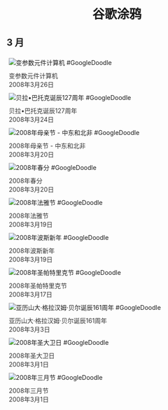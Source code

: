 
<h1 align="center"> 谷歌涂鸦 </h1>




## 3 月

<div class="image">


<img src="https:https://lh3.googleusercontent.com/nw9agfZWVTxIIglBpEvvoz1BTVBCl9O2jc9mHx4Kj1EpmStCGgTrzEY95OCK6MyYnmwHu3ZFdZBlWnWrhnHfRlr97HfZO0G-D6jxE3I=s660" alt="变参数元件计算机 #GoogleDoodle" style="margin: 5px"/>
<div class="info" style="font-size: 14px; color:#333333; margin:5px"><div class="title">变参数元件计算机</div><div class="date">2008年3月26日</div></div>

<img src="https:https://lh3.googleusercontent.com/AC8eoBAofPpVOeMxy0tHb11KOgLdZC68tJ4jOjyqJrvFI7HOuvsDYVoG6RxFSqfOYoFlpMaDwuJl3fMcPsM_DKvjMh4PmsN3j0GmAZzRzQ=s660" alt="贝拉•巴托克诞辰127周年 #GoogleDoodle" style="margin: 5px"/>
<div class="info" style="font-size: 14px; color:#333333; margin:5px"><div class="title">贝拉•巴托克诞辰127周年</div><div class="date">2008年3月24日</div></div>

<img src="https:https://lh3.googleusercontent.com/S2YXjtSfM-nTFgL7NVN1Tq5pWVcOPb0tjeG_BzjraNGRtkr-HFaSBG4OpePt7naldeQvWoExSs2K-JmFB5ttVh-fiS-KPuRf40fojUof=s660" alt="2008年母亲节 - 中东和北非 #GoogleDoodle" style="margin: 5px"/>
<div class="info" style="font-size: 14px; color:#333333; margin:5px"><div class="title">2008年母亲节 - 中东和北非</div><div class="date">2008年3月20日</div></div>

<img src="https:https://lh3.googleusercontent.com/FhIwYfdhqW6ygU9DnZnr2VCxVaIU6sivlBaa91wIuTB7cox40KZfT2EnyKjdCyute5w1ewVzc3N3G3DWFVngy0kFy2YC9JU7WlwUFmtj=s660" alt="2008年春分 #GoogleDoodle" style="margin: 5px"/>
<div class="info" style="font-size: 14px; color:#333333; margin:5px"><div class="title">2008年春分</div><div class="date">2008年3月20日</div></div>

<img src="https:https://lh3.googleusercontent.com/o3Hp66L8YkZ0bg2EIt4FzDY1mZFBxEwSlVyK7j2YjaK22IxkI27qAQqh2ceK-SdxCfJo6BDfXoJgN4n8cG-JKOh3ifIwVqNqXKW_sTI=s660" alt="2008年法雅节 #GoogleDoodle" style="margin: 5px"/>
<div class="info" style="font-size: 14px; color:#333333; margin:5px"><div class="title">2008年法雅节</div><div class="date">2008年3月19日</div></div>

<img src="https://www.google.com/logos/2008/persian_newyear08.gif" alt="2008年波斯新年 #GoogleDoodle" style="margin: 5px"/>
<div class="info" style="font-size: 14px; color:#333333; margin:5px"><div class="title">2008年波斯新年</div><div class="date">2008年3月19日</div></div>

<img src="https:https://lh3.googleusercontent.com/5N-_Bssf8mqfzWkpiDvpKyACqV7qVn4JfxQnRnq22tE8dIdqJfBizQdwSOnJsPGhS-IcjoTi09Da5ZWRYSMhCG4T7HWRwOo4bjT_4pM=s660" alt="2008年圣帕特里克节 #GoogleDoodle" style="margin: 5px"/>
<div class="info" style="font-size: 14px; color:#333333; margin:5px"><div class="title">2008年圣帕特里克节</div><div class="date">2008年3月17日</div></div>

<img src="https:https://lh3.googleusercontent.com/M-DxX4I7-bCRY5HNVnrDNkq7-yzfIuWvbLPDsHLjLJ5JUs6MN4JUbYkFnyJawGC3POeZ0Gvs2cQ6GsaXWDSUFaqE2TitK5pJ90R8Z5U=s660" alt="亚历山大·格拉汉姆·贝尔诞辰161周年 #GoogleDoodle" style="margin: 5px"/>
<div class="info" style="font-size: 14px; color:#333333; margin:5px"><div class="title">亚历山大·格拉汉姆·贝尔诞辰161周年</div><div class="date">2008年3月3日</div></div>

<img src="https:https://lh3.googleusercontent.com/bmsVWI5dUpEtFVEYATp6gfNwKL0G5Yg5d4f1I0TnSCiPr3xc4ipLrn61PNeR35-Tv513DfgaC_vFbHF9pzjjk3Gl1Torlef0DLiks-w=s660" alt="2008年圣大卫日 #GoogleDoodle" style="margin: 5px"/>
<div class="info" style="font-size: 14px; color:#333333; margin:5px"><div class="title">2008年圣大卫日</div><div class="date">2008年3月1日</div></div>

<img src="https:https://lh3.googleusercontent.com/B_CFn-SFV4B0kZ01H1sWiwERgIvGjJ49nJiPk9Rd-BCSyYnOGUS5o94OGa68r8UBbcSH9S7NdOB0H9RbmdHLNEL8w5YwLhMrQ-ZZLkZIHg=s660" alt="2008年三月节 #GoogleDoodle" style="margin: 5px"/>
<div class="info" style="font-size: 14px; color:#333333; margin:5px"><div class="title">2008年三月节</div><div class="date">2008年3月1日</div></div>

</div>









